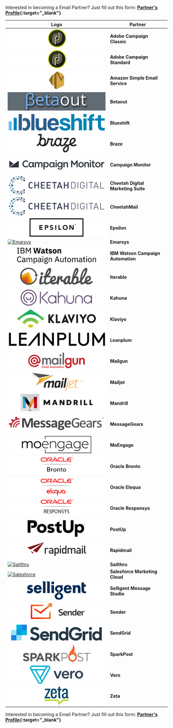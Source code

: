 Interested in becoming a Email Partner? Just fill out this form: **[Partner's Profile](https://branch.app.link/email-partner-signup){:target="\_blank"}**

Logo | Partner 
--- | --- 
<a href="https://www.adobe.com/marketing-cloud/campaign.html" target="_blank" target="_blank">![Adobe_Campaign_Classic](/img/pages/email/adobe-campaign-classic/adobe-campaign-classic.png)</a>| **Adobe Campaign Classic**
<a href="https://www.adobe.com/marketing-cloud/campaign.html" target="_blank">![Adobe_Campaign_Standard](/img/pages/email/adobe-campaign-standard/adobe-campaign-standard.png)</a>| **Adobe Campaign Standard**
<a href="https://aws.amazon.com/ses/" target="_blank">![Amazon_SES](/img/pages/email/amazon-ses/amazon-ses.png)</a>| **Amazon Simple Email Service**
<a href="https://www.betaout.com/" target="_blank">![Betaout](../../../img/pages/email/betaout/betaout.png)</a>| **Betaout**
<a href="https://blueshift.com/" target="_blank">![Blueshift](/img/pages/email/blueshift/blueshift.png)</a>| **Blueshift**
<a href="https://www.braze.com/" target="_blank">![Braze](/img/pages/email/braze/braze.png)</a>| **Braze**
<a href="https://www.campaignmonitor.com/" target="_blank">![Campaign_Monitor](/img/pages/email/campaign-monitor/campaign-monitor.png)</a>| **Campaign Monitor**
<a href="https://www.cheetahdigital.com/" target="_blank">![Cheetah_Digital_Marketing_Suite](/img/pages/email/cheetah-digital-marketing-suite/cheetah-digital-marketing-suite.png)</a>| **Cheetah Digital Marketing Suite**
<a href="https://www.cheetahdigital.com/" target="_blank">![CheetahMail](/img/pages/email/cheetahmail/cheetahmail.png)</a>| **CheetahMail**
<a href="https://www.epsilon.com/" target="_blank">![Epsilon](/img/pages/email/epsilon/epsilon.png)</a>| **Epsilon**
<a href="https://www.emarsys.com/" target="_blank">![Emarsys](https://cdn.branch.io/branch-assets/email-providers/386574786681131050/emarsys-1537315326046.png)</a>| **Emarsys**
<a href="https://www.ibm.com/us-en/marketplace/digital-marketing-and-lead-management" target="_blank">![IBM_Watson_Campaign_Automation](/img/pages/email/ibm-watson-campaign-automation/ibm-watson-campaign-automation.png)</a>| **IBM Watson Campaign Automation**
<a href="https://iterable.com/" target="_blank">![Iterable](/img/pages/email/iterable/iterable.png)</a>| **Iterable**
<a href="https://www.kahuna.com/" target="_blank">![Kahuna](/img/pages/email/kahuna/kahuna.png)</a>| **Kahuna**
<a href="https://www.klaviyo.com/" target="_blank">![Klaviyo](/img/pages/email/klaviyo/klaviyo.png)</a>| **Klaviyo**
<a href="https://www.leanplum.com/" target="_blank">![Leanplum](/img/pages/email/leanplum/leanplum.png)</a>| **Leanplum**
<a href="https://www.mailgun.com/" target="_blank">![Mailgun](/img/pages/email/mailgun/mailgun.png)</a>| **Mailgun**
<a href="https://www.mailjet.com/" target="_blank">![Mailjet](/img/pages/email/mailjet/mailjet.png)</a>| **Mailjet**
<a href="https://www.mandrill.com/" target="_blank">![Mandrill](/img/pages/email/mandrill/mandrill.png)</a>| **Mandrill**
<a href="https://messagegears.com/" target="_blank">![MessageGears](/img/pages/email/messagegears/messagegears.png)</a>| **MessageGears**
<a href="https://www.moengage.com/" target="_blank">![MoEngage](/img/pages/email/moengage/moengage.png)</a>| **MoEngage**
<a href="https://bronto.com/" target="_blank">![Oracle_Bronto](/img/pages/email/oracle-bronto/oracle-bronto.png)</a>| **Oracle Bronto**
<a href="http://www.eloqua.com/" target="_blank">![Oracle_Eloqua](/img/pages/email/oracle-eloqua/oracle-eloqua.png)</a>| **Oracle Eloqua**
<a href="http://responsys.com/" target="_blank">![Oracle_Responsys](/img/pages/email/oracle-responsys/oracle-responsys.png)</a>| **Oracle Responsys**
<a href="https://www.postup.com/" target="_blank">![PostUp](/img/pages/email/postup/postup.png)</a>| **PostUp**
<a href="https://www.rapidmail.com/" target="_blank">![Rapidmail](/img/pages/email/rapidmail/rapidmail.png)</a>| **Rapidmail**
<a href="https://www.sailthru.com/" target="_blank">![Sailthru](https://cdn.branch.io/branch-assets/email-providers/388787843096400122/sailthru-1538185995951.png)</a>| **Sailthru**
<a href="https://www.salesforce.com/products/marketing-cloud/overview/" target="_blank">![Salesforce](https://cdn.branch.io/branch-assets/email-providers/386574786681131050/salesforce-marketing-cloud-1538249523926.png)</a>| **Salesforce Marketing Cloud**
<a href="https://www.selligent.com/" target="_blank">![Selligent](/img/pages/email/selligent/selligent.png)</a>| **Selligent Message Studio**
<a href="https://www.sender.net/" target="_blank">![Sender](/img/pages/email/sender/sender.png)</a>| **Sender**
<a href="https://sendgrid.com/" target="_blank">![SendGrid](/img/pages/email/sendgrid/sendgrid.png)</a>| **SendGrid**
<a href="https://www.sparkpost.com/" target="_blank">![SparkPost](/img/pages/email/sparkpost/sparkpost.png)</a>| **SparkPost**
<a href="https://www.getvero.com/" target="_blank">![Vero](/img/pages/email/vero/vero.png)</a>| **Vero**
<a href="https://zetaglobal.com/" target="_blank">![Zeta](/img/pages/email/zeta/zeta.png)</a>| **Zeta**

Interested in becoming a Email Partner? Just fill out this form: **[Partner's Profile](https://branch.app.link/email-partner-signup){:target="\_blank"}**

